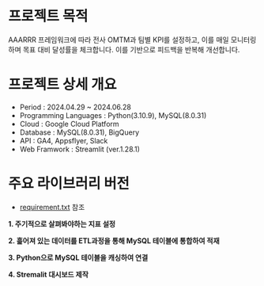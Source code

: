 # 프로젝트 목적
AAARRR 프레임워크에 따라 전사 OMTM과 팀별 KPI를 설정하고, 이를 매일 모니터링하며 목표 대비 달성률을 체크합니다. 이를 기반으로 피드백을 반복해 개선합니다. 

# 프로젝트 상세 개요
- Period : 2024.04.29 ~ 2024.06.28 
- Programming Languages : Python(3.10.9), MySQL(8.0.31)
- Cloud : Google Cloud Platform
- Database : MySQL(8.0.31), BigQuery
- API : GA4, Appsflyer, Slack
- Web Framwork : Streamlit (ver.1.28.1)

# 주요 라이브러리 버전
- [requirement.txt](etl_dashboard/requirement.txt) 참조


**1. 주기적으로 살펴봐야하는 지표 설정**

**2. 흝어져 있는 데이터를 ETL과정을 통해 MySQL 테이블에 통합하여 적재**

**3. Python으로 MySQL 테이블을 캐싱하여 연결**

**4. Stremalit 대시보드 제작**
